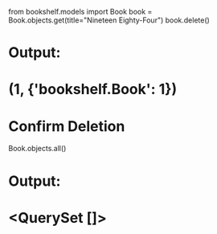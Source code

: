 from bookshelf.models import Book
book = Book.objects.get(title="Nineteen Eighty-Four")
book.delete()

# Output:
# (1, {'bookshelf.Book': 1})

# Confirm Deletion
Book.objects.all()

# Output:
# <QuerySet []>
